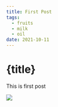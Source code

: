 ```yaml
---
title: First Post
tags:
  - fruits
  - milk
  - oil
date: 2021-10-11
---
```



# {title}

This is first post

<img src="/putin.jpg" />

